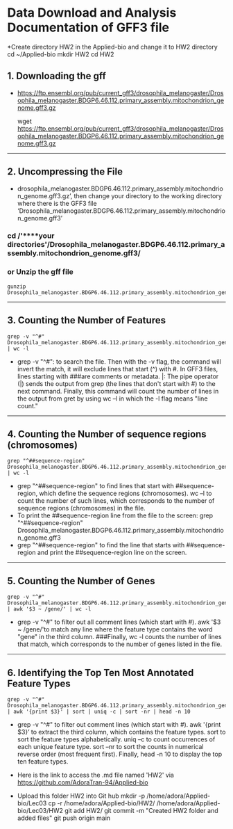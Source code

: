 # Data Download and Analysis Documentation of GFF3 file
*Create directory HW2 in the Applied-bio and change it to HW2 directory
    cd ~/Applied-bio
    mkdir HW2
    cd HW2
## 1. Downloading the gff 
* https://ftp.ensembl.org/pub/current_gff3/drosophila_melanogaster/Drosophila_melanogaster.BDGP6.46.112.primary_assembly.mitochondrion_genome.gff3.gz
    
    wget https://ftp.ensembl.org/pub/current_gff3/drosophila_melanogaster/Drosophila_melanogaster.BDGP6.46.112.primary_assembly.mitochondrion_genome.gff3.gz
---
## 2. Uncompressing the File 
* drosophila_melanogaster.BDGP6.46.112.primary_assembly.mitochondrion_genome.gff3.gz’, then change your directory to the working directory where there is the GFF3 file ‘Drosophila_melanogaster.BDGP6.46.112.primary_assembly.mitochondrion_genome.gff3’
### cd /'****your directories'/Drosophila_melanogaster.BDGP6.46.112.primary_assembly.mitochondrion_genome.gff3/
### or Unzip the gff file
    gunzip Drosophila_melanogaster.BDGP6.46.112.primary_assembly.mitochondrion_genome.gff3
---
## 3. Counting the Number of Features
    grep -v "^#" Drosophila_melanogaster.BDGP6.46.112.primary_assembly.mitochondrion_genome.gff3 | wc -l
* grep -v "^#": to search the file. Then with the -v flag, the command will invert the match, it will exclude lines that start (^) with #. In GFF3 files, lines starting with ###are comments or metadata. |: The pipe operator (|) sends the output from grep (the lines that don't start with #) to the next command. Finally, this command will count the number of lines in the output from gret by using wc –l in which the -l flag means "line count."
---
## 4. Counting the Number of sequence regions (chromosomes) 
    grep "^##sequence-region" Drosophila_melanogaster.BDGP6.46.112.primary_assembly.mitochondrion_genome.gff3 | wc -l
* grep "^##sequence-region" to find lines that start with ##sequence-region, which define the sequence regions (chromosomes). wc –l to count the number of such lines, which corresponds to the number of sequence regions (chromosomes) in the file.
* To print the ##sequence-region line from the file to the screen:
    grep "^##sequence-region" Drosophila_melanogaster.BDGP6.46.112.primary_assembly.mitochondrion_genome.gff3
* grep "^##sequence-region" to find the line that starts with ##sequence-region and print the ##sequence-region line on the screen.
---
## 5. Counting the Number of Genes
    grep -v "^#" Drosophila_melanogaster.BDGP6.46.112.primary_assembly.mitochondrion_genome.gff3 | awk '$3 ~ /gene/' | wc -l
* grep -v "^#" to filter out all comment lines (which start with #). awk '$3 ~ /gene/'to match any line where the feature type contains the word "gene" in the third column. ###Finally, wc -l counts the number of lines that match, which corresponds to the number of genes listed in the file.
---
## 6. Identifying the Top Ten Most Annotated Feature Types
    grep -v "^#" Drosophila_melanogaster.BDGP6.46.112.primary_assembly.mitochondrion_genome.gff3 | awk '{print $3}' | sort | uniq -c | sort -nr | head -n 10
* grep -v "^#" to filter out comment lines (which start with #). awk '{print $3}’ to extract the third column, which contains the feature types. sort to sort the feature types alphabetically. uniq –c to count occurrences of each unique feature type. sort –nr to sort the counts in numerical reverse order (most frequent first). Finally, head -n 10 to display the top ten feature types.

* Here is the link to access the .md file named 'HW2' via https://github.com/AdoraTran-94/Applied-bio
* Upload this folder HW2 into Git hub
    mkdir -p /home/adora/Applied-bio/Lec03
    cp -r /home/adora/Applied-bio/HW2/ /home/adora/Applied-bio/Lec03/HW2
    git add HW2/
    git commit -m "Created HW2 folder and added files" 
    git push origin main



